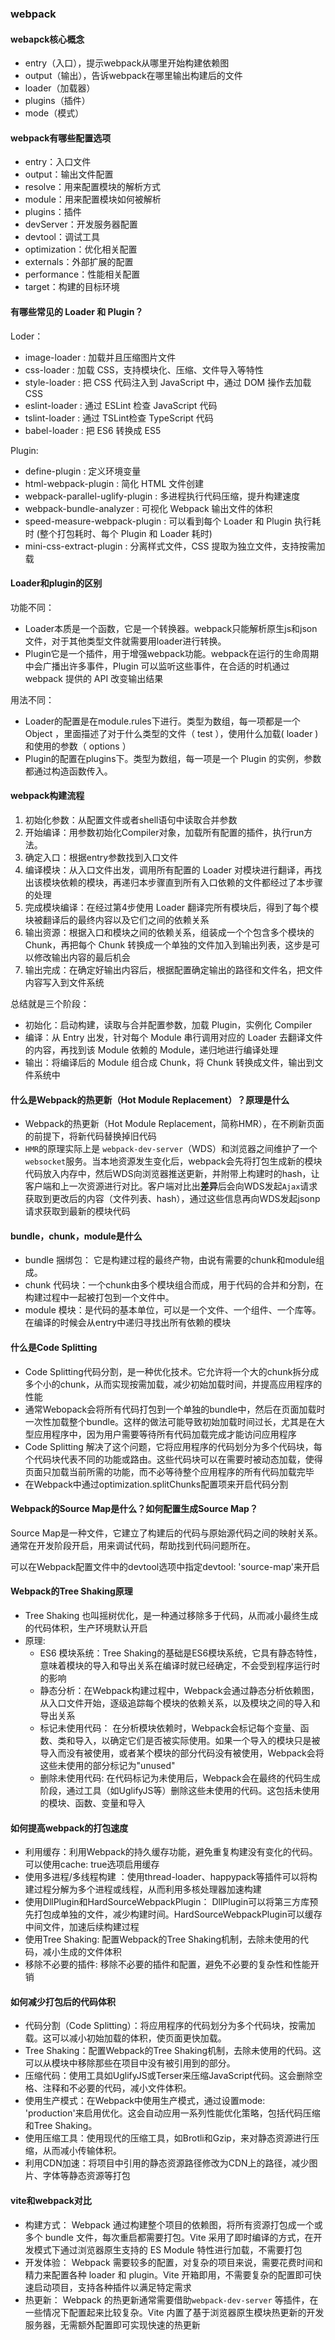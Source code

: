 ### webpack
#### webapck核心概念
- entry（入口），提示webpack从哪里开始构建依赖图
- output（输出），告诉webpack在哪里输出构建后的文件
- loader（加载器）
- plugins（插件）
- mode（模式）
#### webpack有哪些配置选项
- entry：入口文件
- output：输出文件配置
- resolve：用来配置模块的解析方式
- module：用来配置模块如何被解析
- plugins：插件
- devServer：开发服务器配置
- devtool：调试工具
- optimization：优化相关配置
- externals：外部扩展的配置
- performance：性能相关配置
- target：构建的目标环境

#### 有哪些常见的 Loader 和 Plugin？
Loder：
- image-loader : 加载并且压缩图片文件
- css-loader : 加载 CSS，支持模块化、压缩、文件导入等特性
- style-loader : 把 CSS 代码注入到 JavaScript 中，通过 DOM 操作去加载 CSS
- eslint-loader : 通过 ESLint 检查 JavaScript 代码
- tslint-loader : 通过 TSLint检查 TypeScript 代码
- babel-loader : 把 ES6 转换成 ES5

Plugin:
- define-plugin : 定义环境变量
- html-webpack-plugin : 简化 HTML 文件创建
- webpack-parallel-uglify-plugin : 多进程执行代码压缩，提升构建速度
- webpack-bundle-analyzer : 可视化 Webpack 输出文件的体积
- speed-measure-webpack-plugin : 可以看到每个 Loader 和 Plugin 执行耗时 (整个打包耗时、每个 Plugin 和 Loader 耗时)
- mini-css-extract-plugin : 分离样式文件，CSS 提取为独立文件，支持按需加载

#### Loader和plugin的区别
功能不同：
- Loader本质是一个函数，它是一个转换器。webpack只能解析原生js和json文件，对于其他类型文件就需要用loader进行转换。
- Plugin它是一个插件，用于增强webpack功能。webpack在运行的生命周期中会广播出许多事件，Plugin 可以监听这些事件，在合适的时机通过 webpack 提供的 API 改变输出结果

用法不同：
- Loader的配置是在module.rules下进行。类型为数组，每⼀项都是⼀个 Object ，⾥⾯描述了对于什么类型的⽂件（ test ），使⽤什么加载( loader )和使⽤的参数（ options ）
- Plugin的配置在plugins下。类型为数组，每一项是一个 Plugin 的实例，参数都通过构造函数传入。

#### webpack构建流程
1. 初始化参数：从配置文件或者shell语句中读取合并参数
2. 开始编译：用参数初始化Compiler对象，加载所有配置的插件，执行run方法。
3. 确定入口：根据entry参数找到入口文件
4. 编译模块：从⼊⼝⽂件出发，调⽤所有配置的 Loader 对模块进⾏翻译，再找出该模块依赖的模块，再递归本步骤直到所有⼊⼝依赖的⽂件都经过了本步骤的处理
5. 完成模块编译：在经过第4步使⽤ Loader 翻译完所有模块后，得到了每个模块被翻译后的最终内容以及它们之间的依赖关系
6. 输出资源：根据⼊⼝和模块之间的依赖关系，组装成⼀个个包含多个模块的 Chunk，再把每个 Chunk 转换成⼀个单独的⽂件加⼊到输出列表，这步是可以修改输出内容的最后机会
7. 输出完成：在确定好输出内容后，根据配置确定输出的路径和⽂件名，把⽂件内容写⼊到⽂件系统

总结就是三个阶段：
- 初始化：启动构建，读取与合并配置参数，加载 Plugin，实例化 Compiler
- 编译：从 Entry 出发，针对每个 Module 串行调用对应的 Loader 去翻译文件的内容，再找到该 Module 依赖的 Module，递归地进行编译处理
- 输出：将编译后的 Module 组合成 Chunk，将 Chunk 转换成文件，输出到文件系统中

#### 什么是Webpack的热更新（Hot Module Replacement）？原理是什么
- Webpack的热更新（Hot Module Replacement，简称HMR），在不刷新页面的前提下，将新代码替换掉旧代码
- `HMR`的原理实际上是 `webpack-dev-server`（WDS）和浏览器之间维护了一个`websocket`服务。当本地资源发生变化后，webpack会先将打包生成新的模块代码放入内存中，然后WDS向浏览器推送更新，并附带上构建时的hash，让客户端和上一次资源进行对比。客户端对比出**差异**后会向WDS发起`Ajax`请求获取到更改后的内容（文件列表、hash），通过这些信息再向WDS发起jsonp请求获取到最新的模块代码

#### bundle，chunk，module是什么
- bundle 捆绑包： 它是构建过程的最终产物，由说有需要的chunk和module组成。
- chunk 代码块：一个chunk由多个模块组合而成，用于代码的合并和分割，在构建过程中一起被打包到一个文件中。
- module 模块：是代码的基本单位，可以是一个文件、一个组件、一个库等。在编译的时候会从entry中递归寻找出所有依赖的模块

#### 什么是Code Splitting
- Code Splitting代码分割，是一种优化技术。它允许将一个大的chunk拆分成多个小的chunk，从而实现按需加载，减少初始加载时间，并提高应用程序的性能
- 通常Webopack会将所有代码打包到一个单独的bundle中，然后在页面加载时一次性加载整个bundle。这样的做法可能导致初始加载时间过长，尤其是在大型应用程序中，因为用户需要等待所有代码加载完成才能访问应用程序
- Code Splitting 解决了这个问题，它将应用程序的代码划分为多个代码块，每个代码块代表不同的功能或路由。这些代码块可以在需要时被动态加载，使得页面只加载当前所需的功能，而不必等待整个应用程序的所有代码加载完毕
- 在Webpack中通过optimization.splitChunks配置项来开启代码分割

#### Webpack的Source Map是什么？如何配置生成Source Map？
Source Map是一种文件，它建立了构建后的代码与原始源代码之间的映射关系。通常在开发阶段开启，用来调试代码，帮助找到代码问题所在。

可以在Webpack配置文件中的devtool选项中指定devtool: 'source-map'来开启

#### Webpack的Tree Shaking原理
- Tree Shaking 也叫摇树优化，是一种通过移除多于代码，从而减小最终生成的代码体积，生产环境默认开启
- 原理:
    - ES6 模块系统：Tree Shaking的基础是ES6模块系统，它具有静态特性，意味着模块的导入和导出关系在编译时就已经确定，不会受到程序运行时的影响
    - 静态分析：在Webpack构建过程中，Webpack会通过静态分析依赖图，从入口文件开始，逐级追踪每个模块的依赖关系，以及模块之间的导入和导出关系
    - 标记未使用代码： 在分析模块依赖时，Webpack会标记每个变量、函数、类和导入，以确定它们是否被实际使用。如果一个导入的模块只是被导入而没有被使用，或者某个模块的部分代码没有被使用，Webpack会将这些未使用的部分标记为"unused"
    - 删除未使用代码: 在代码标记为未使用后，Webpack会在最终的代码生成阶段，通过工具（如UglifyJS等）删除这些未使用的代码。这包括未使用的模块、函数、变量和导入

#### 如何提高webpack的打包速度
- 利用缓存：利用Webpack的持久缓存功能，避免重复构建没有变化的代码。可以使用cache: true选项启用缓存
- 使用多进程/多线程构建 ：使用thread-loader、happypack等插件可以将构建过程分解为多个进程或线程，从而利用多核处理器加速构建
- 使用DllPlugin和HardSourceWebpackPlugin： DllPlugin可以将第三方库预先打包成单独的文件，减少构建时间。HardSourceWebpackPlugin可以缓存中间文件，加速后续构建过程
- 使用Tree Shaking: 配置Webpack的Tree Shaking机制，去除未使用的代码，减小生成的文件体积
- 移除不必要的插件: 移除不必要的插件和配置，避免不必要的复杂性和性能开销

#### 如何减少打包后的代码体积
- 代码分割（Code Splitting）：将应用程序的代码划分为多个代码块，按需加载。这可以减小初始加载的体积，使页面更快加载。
- Tree Shaking：配置Webpack的Tree Shaking机制，去除未使用的代码。这可以从模块中移除那些在项目中没有被引用到的部分。
- 压缩代码：使用工具如UglifyJS或Terser来压缩JavaScript代码。这会删除空格、注释和不必要的代码，减小文件体积。
- 使用生产模式：在Webpack中使用生产模式，通过设置mode: 'production'来启用优化。这会自动应用一系列性能优化策略，包括代码压缩和Tree Shaking。
- 使用压缩工具：使用现代的压缩工具，如Brotli和Gzip，来对静态资源进行压缩，从而减小传输体积。
- 利用CDN加速：将项目中引用的静态资源路径修改为CDN上的路径，减少图片、字体等静态资源等打包

#### vite和webpack对比
- 构建方式： Webpack 通过构建整个项目的依赖图，将所有资源打包成一个或多个 bundle 文件，每次重启都需要打包。Vite 采用了即时编译的方式，在开发模式下通过浏览器原生支持的 ES Module 特性进行加载，不需要打包
- 开发体验： Webpack 需要较多的配置，对复杂的项目来说，需要花费时间和精力来配置各种 loader 和 plugin。Vite 开箱即用，不需要复杂的配置即可快速启动项目，支持各种插件以满足特定需求
- 热更新： Webpack 的热更新通常需要借助`webpack-dev-server` 等插件，在一些情况下配置起来比较复杂。Vite 内置了基于浏览器原生模块热更新的开发服务器，无需额外配置即可实现快速的热更新

